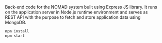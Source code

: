 Back-end code for the NOMAD system built using Express JS library. It runs on the application server in Node.js runtime environment and serves as REST API with the purpose to fetch and store application data using MongoDB.

```bash
npm install
npm start
```
